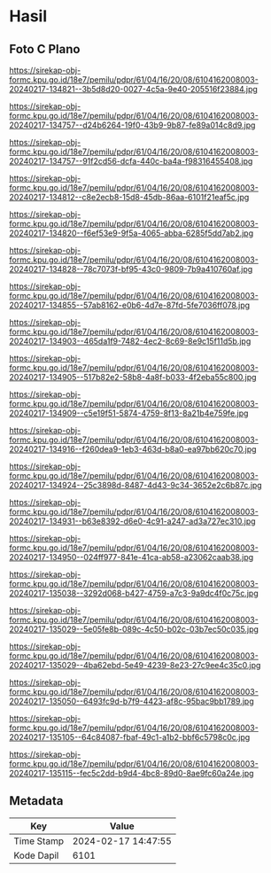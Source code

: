 # Hasil

## Foto C Plano

https://sirekap-obj-formc.kpu.go.id/18e7/pemilu/pdpr/61/04/16/20/08/6104162008003-20240217-134821--3b5d8d20-0027-4c5a-9e40-205516f23884.jpg

https://sirekap-obj-formc.kpu.go.id/18e7/pemilu/pdpr/61/04/16/20/08/6104162008003-20240217-134757--d24b6264-19f0-43b9-9b87-fe89a014c8d9.jpg

https://sirekap-obj-formc.kpu.go.id/18e7/pemilu/pdpr/61/04/16/20/08/6104162008003-20240217-134757--91f2cd56-dcfa-440c-ba4a-f98316455408.jpg

https://sirekap-obj-formc.kpu.go.id/18e7/pemilu/pdpr/61/04/16/20/08/6104162008003-20240217-134812--c8e2ecb8-15d8-45db-86aa-6101f21eaf5c.jpg

https://sirekap-obj-formc.kpu.go.id/18e7/pemilu/pdpr/61/04/16/20/08/6104162008003-20240217-134820--f6ef53e9-9f5a-4065-abba-6285f5dd7ab2.jpg

https://sirekap-obj-formc.kpu.go.id/18e7/pemilu/pdpr/61/04/16/20/08/6104162008003-20240217-134828--78c7073f-bf95-43c0-9809-7b9a410760af.jpg

https://sirekap-obj-formc.kpu.go.id/18e7/pemilu/pdpr/61/04/16/20/08/6104162008003-20240217-134855--57ab8162-e0b6-4d7e-87fd-5fe7036ff078.jpg

https://sirekap-obj-formc.kpu.go.id/18e7/pemilu/pdpr/61/04/16/20/08/6104162008003-20240217-134903--465da1f9-7482-4ec2-8c69-8e9c15f11d5b.jpg

https://sirekap-obj-formc.kpu.go.id/18e7/pemilu/pdpr/61/04/16/20/08/6104162008003-20240217-134905--517b82e2-58b8-4a8f-b033-4f2eba55c800.jpg

https://sirekap-obj-formc.kpu.go.id/18e7/pemilu/pdpr/61/04/16/20/08/6104162008003-20240217-134909--c5e19f51-5874-4759-8f13-8a21b4e759fe.jpg

https://sirekap-obj-formc.kpu.go.id/18e7/pemilu/pdpr/61/04/16/20/08/6104162008003-20240217-134916--f260dea9-1eb3-463d-b8a0-ea97bb620c70.jpg

https://sirekap-obj-formc.kpu.go.id/18e7/pemilu/pdpr/61/04/16/20/08/6104162008003-20240217-134924--25c3898d-8487-4d43-9c34-3652e2c6b87c.jpg

https://sirekap-obj-formc.kpu.go.id/18e7/pemilu/pdpr/61/04/16/20/08/6104162008003-20240217-134931--b63e8392-d6e0-4c91-a247-ad3a727ec310.jpg

https://sirekap-obj-formc.kpu.go.id/18e7/pemilu/pdpr/61/04/16/20/08/6104162008003-20240217-134950--024ff977-841e-41ca-ab58-a23062caab38.jpg

https://sirekap-obj-formc.kpu.go.id/18e7/pemilu/pdpr/61/04/16/20/08/6104162008003-20240217-135038--3292d068-b427-4759-a7c3-9a9dc4f0c75c.jpg

https://sirekap-obj-formc.kpu.go.id/18e7/pemilu/pdpr/61/04/16/20/08/6104162008003-20240217-135029--5e05fe8b-089c-4c50-b02c-03b7ec50c035.jpg

https://sirekap-obj-formc.kpu.go.id/18e7/pemilu/pdpr/61/04/16/20/08/6104162008003-20240217-135029--4ba62ebd-5e49-4239-8e23-27c9ee4c35c0.jpg

https://sirekap-obj-formc.kpu.go.id/18e7/pemilu/pdpr/61/04/16/20/08/6104162008003-20240217-135050--6493fc9d-b7f9-4423-af8c-95bac9bb1789.jpg

https://sirekap-obj-formc.kpu.go.id/18e7/pemilu/pdpr/61/04/16/20/08/6104162008003-20240217-135105--64c84087-fbaf-49c1-a1b2-bbf6c5798c0c.jpg

https://sirekap-obj-formc.kpu.go.id/18e7/pemilu/pdpr/61/04/16/20/08/6104162008003-20240217-135115--fec5c2dd-b9d4-4bc8-89d0-8ae9fc60a24e.jpg


## Metadata

| Key        | Value               |
| ---------- | ------------------- |
| Time Stamp | 2024-02-17 14:47:55 |
| Kode Dapil | 6101                |



